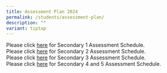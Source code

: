 ```yaml
---
title: Assessment Plan 2024
permalink: /students/assessment-plan/
description: ""
variant: tiptap
---
```

Please click [here](/files/sec1exam.pdf) for Secondary 1 Assessment Schedule.<br>
Please click [here](/files/sec2exam.pdf) for Secondary 2 Assessment Schedule.<br>
Please click [here](/files/sec3exam.pdf) for Secondary 3 Assessment Schedule.<br>
Please click [here](/files/2023%20Sec%204n5%20Assessment%20Schedule.pdf) for Secondary 4 and 5 Assessment Schedule.<br>